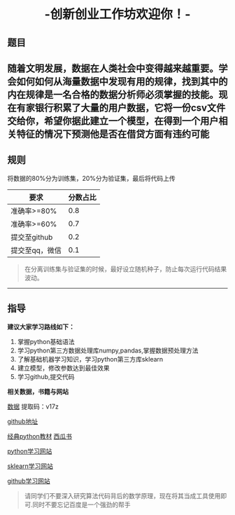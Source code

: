 #   <center> -创新创业工作坊欢迎你！- </center>
## 题目
随着文明发展，数据在人类社会中变得越来越重要。学会如何如何从海量数据中发现有用的规律，找到其中的内在规律是一名合格的数据分析师必须掌握的技能。现在有家银行积累了大量的用户数据，它将一份csv文件交给你，希望你据此建立一个模型，在得到一个用户相关特征的情况下预测他是否在借贷方面有违约可能
----
## 规则
将数据的80%分为训练集，20%分为验证集，最后将代码上传

|要求|分数占比|
|----|------|
|准确率>=80%|0.8|
|准确率>=60%|0.7|
|提交至github|0.2|
|提交至qq，微信|0.1|

> 在分离训练集与验证集的时候，最好设立随机种子，防止每次运行代码结果波动。
----

## 指导
**建议大家学习路线如下：**

1. 掌握python基础语法
2. 学习python第三方数据处理库numpy,pandas,掌握数据预处理方法
3. 了解基础机器学习知识，学习python第三方库sklearn
4. 建立模型，修改参数达到最佳效果
5. 学习github,提交代码

**相关数据，书籍与网站**

[数据](链接：https://pan.baidu.com/s/1Mw7_USP2HbWU7sW0I233hg)  提取码：v17z 

[github地址](https://github.com/jiangkunyu/gongzuofang/tree/master)

[经典python教材](https://image.baidu.com/search/detail?ct=503316480&z=0&ipn=d&word=python3%E6%95%99%E7%A8%8B&step_word=&hs=0&pn=14&spn=0&di=550&pi=0&rn=1&tn=baiduimagedetail&is=0%2C0&istype=2&ie=utf-8&oe=utf-8&in=&cl=2&lm=-1&st=-1&cs=4088113997%2C2123386623&os=4147013470%2C1261765202&simid=25224129%2C764737886&adpicid=0&lpn=0&ln=898&fr=&fmq=1564566213866_R&fm=result&ic=&s=undefined&hd=&latest=&copyright=&se=&sme=&tab=0&width=&height=&face=undefined&ist=&jit=&cg=&bdtype=0&oriquery=&objurl=http%3A%2F%2Fpic4.58cdn.com.cn%2Fzhuanzh%2Fn_v250560bddb2eb47bea0214d8a0bdf813f.jpg%3Fw%3D750%26h%3D0&fromurl=ippr_z2C%24qAzdH3FAzdH3Fzi7wgzi7wg_z%26e3B2wg3t_z%26e3Bv54AzdH3F1jpwtsAzdH3Flbd8ac9dacd08c0dccz_z%26e3Bfip4s&gsm=0&rpstart=0&rpnum=0&islist=&querylist=&force=undefined)
[西瓜书](https://image.baidu.com/search/detail?ct=503316480&z=0&ipn=d&word=%E8%A5%BF%E7%93%9C%E4%B9%A6&step_word=&hs=0&pn=0&spn=0&di=44550&pi=0&rn=1&tn=baiduimagedetail&is=0%2C0&istype=2&ie=utf-8&oe=utf-8&in=&cl=2&lm=-1&st=-1&cs=3256646277%2C3623842077&os=4198935970%2C814328044&simid=0%2C0&adpicid=0&lpn=0&ln=848&fr=&fmq=1564566296908_R&fm=result&ic=&s=undefined&hd=&latest=&copyright=&se=&sme=&tab=0&width=&height=&face=undefined&ist=&jit=&cg=&bdtype=0&oriquery=&objurl=http%3A%2F%2F5b0988e595225.cdn.sohucs.com%2Fimages%2F20180616%2Fdb073173e507494381a327f9ac193a99.jpeg&fromurl=ippr_z2C%24qAzdH3FAzdH3Fooo_z%26e3Bf5i7_z%26e3Bv54AzdH3FwAzdH3Fdnma0cala_8mabca&gsm=0&rpstart=0&rpnum=0&islist=&querylist=&force=undefined "西瓜书")

[python学习网站](https://www.liaoxuefeng.com/wiki/1016959663602400)

[sklearn学习网站](https://sklearn.org)

[github学习网站](https://www.liaoxuefeng.com/wiki/896043488029600)

>请同学们不要深入研究算法代码背后的数学原理，现在将其当成工具使用即可.同时不要忘记百度是一个强劲的帮手
